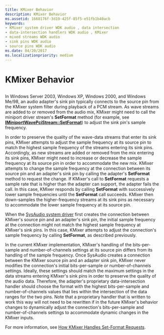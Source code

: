 ```yaml
---
title: KMixer Behavior
description: KMixer Behavior
ms.assetid: 1668176f-3d19-425f-85f5-e51fb1b40acb
keywords:
- KMixer system driver WDK audio , data intersection
- data-intersection handlers WDK audio , KMixer
- mixed streams WDK audio
- sink pins WDK audio
- source pins WDK audio
ms.date: 04/20/2017
ms.localizationpriority: medium
---
```


# KMixer Behavior


## <span id="kmixer_behavior"></span><span id="KMIXER_BEHAVIOR"></span>


In Windows Server 2003, Windows XP, Windows 2000, and Windows Me/98, an audio adapter's sink pin typically connects to the source pin from the KMixer system filter during playback of a PCM stream. As wave streams are added to or removed from the audio mix, KMixer might need to call the miniport driver stream's **SetFormat** method (for example, see [**IMiniportWavePciStream::SetFormat**](https://msdn.microsoft.com/library/windows/hardware/ff536732)) to adjust the sink pin's sample frequency.

In order to preserve the quality of the wave-data streams that enter its sink pins, KMixer attempts to adjust the sample frequency at its source pin to match the highest sample frequency of the streams entering its sink pins. Accordingly, as new streams are added or removed from the mix entering its sink pins, KMixer might need to increase or decrease the sample frequency at its source pin in order to accommodate the new mix. KMixer attempts to change the sample frequency at the connection between its source pin and an adapter's sink pin by calling the adapter's **SetFormat** method to request the change. If KMixer's call to **SetFormat** requests a sample rate that is higher than the adapter can support, the adapter fails the call. In this case, KMixer responds by calling **SetFormat** with successively lower sample frequencies until the **SetFormat** call succeeds. KMixer then down-samples the higher-frequency streams at its sink pins as necessary to accommodate the lower sample frequency at its source pin.

When the [SysAudio system driver](kernel-mode-wdm-audio-components.md#sysaudio_system_driver) first creates the connection between KMixer's source pin and an adapter's sink pin, the initial sample frequency at the connection might not match the highest sample frequency at KMixer's sink pins. In this case, KMixer attempts to adjust the connection's sample frequency by calling **SetFormat**, as described previously.

In the current KMixer implementation, KMixer's handling of the bits-per-sample and number-of-channels settings at its source pin differs from its handling of the sample frequency. Once SysAudio creates a connection between the KMixer source pin and an adapter sink pin, KMixer never modifies the connection's initial bits-per-sample or number-of-channels settings. Ideally, these settings should match the maximum settings in the data streams entering KMixer's sink pins in order to preserve the quality of the audio data. Therefore, the adapter's proprietary data-intersection handler should choose the format with the highest bits-per-sample and number-of-channels values that lies within the intersection of the data ranges for the two pins. Note that a proprietary handler that is written to work this way will not need to be rewritten if in the future KMixer's behavior changes to dynamically adjust the connection's bits-per-sample and number-of-channels settings to accommodate dynamic changes in the KMixer inputs.

For more information, see [How KMixer Handles Set-Format Requests](how-kmixer-handles-set-format-requests.md).

 

 




